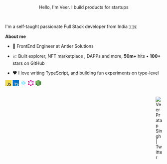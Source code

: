 <p align="center">Hello, I'm Veer. I build products for startups</p>

<br />

I'm a self-taught passionate Full Stack developer from India 🇮🇳

**About me**

- 💼 FrontEnd Engineer at Antier Solutions

- 📈 Built explorer, NFT marketplace , DAPPs and more, **50m+** hits • **100+** stars on GitHub

- ❤️ I love writing TypeScript, and building fun experiments on type-level


<code><img height="20" alt="javascript" src="https://raw.githubusercontent.com/github/explore/80688e429a7d4ef2fca1e82350fe8e3517d3494d/topics/javascript/javascript.png"></code>
<code><img height="20" alt="typescript" src="https://raw.githubusercontent.com/github/explore/80688e429a7d4ef2fca1e82350fe8e3517d3494d/topics/typescript/typescript.png"></code>
<code><img height="20" alt="react" src="https://raw.githubusercontent.com/github/explore/80688e429a7d4ef2fca1e82350fe8e3517d3494d/topics/react/react.png"></code>
<code><img height="20" alt="graphql" src="https://raw.githubusercontent.com/github/explore/5c058a388828bb5fde0bcafd4bc867b5bb3f26f3/topics/graphql/graphql.png"></code>
<code><img height="20" alt="nodejs" src="https://raw.githubusercontent.com/github/explore/80688e429a7d4ef2fca1e82350fe8e3517d3494d/topics/nodejs/nodejs.png"></code>    


<br />

<a href="https://twitter.com/theveer5">
  <img align="right" alt="Veer Pratap Singh | Twitter" width="21px" src="https://raw.githubusercontent.com/anuraghazra/anuraghazra/master/assets/twitter.svg" />
</a>
